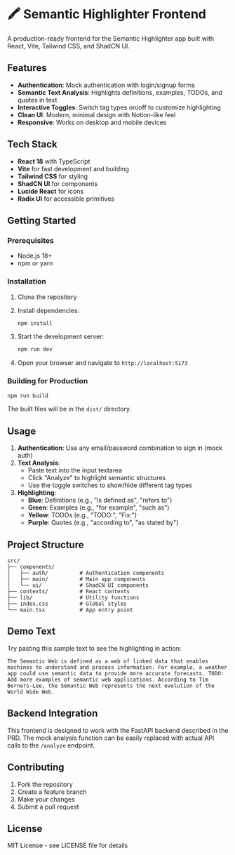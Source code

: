 # 🖍️ Semantic Highlighter Frontend

A production-ready frontend for the Semantic Highlighter app built with React, Vite, Tailwind CSS, and ShadCN UI.

## Features

- **Authentication**: Mock authentication with login/signup forms
- **Semantic Text Analysis**: Highlights definitions, examples, TODOs, and quotes in text
- **Interactive Toggles**: Switch tag types on/off to customize highlighting
- **Clean UI**: Modern, minimal design with Notion-like feel
- **Responsive**: Works on desktop and mobile devices

## Tech Stack

- **React 18** with TypeScript
- **Vite** for fast development and building
- **Tailwind CSS** for styling
- **ShadCN UI** for components
- **Lucide React** for icons
- **Radix UI** for accessible primitives

## Getting Started

### Prerequisites

- Node.js 18+ 
- npm or yarn

### Installation

1. Clone the repository
2. Install dependencies:
   ```bash
   npm install
   ```

3. Start the development server:
   ```bash
   npm run dev
   ```

4. Open your browser and navigate to `http://localhost:5173`

### Building for Production

```bash
npm run build
```

The built files will be in the `dist/` directory.

## Usage

1. **Authentication**: Use any email/password combination to sign in (mock auth)
2. **Text Analysis**: 
   - Paste text into the input textarea
   - Click "Analyze" to highlight semantic structures
   - Use the toggle switches to show/hide different tag types
3. **Highlighting**: 
   - **Blue**: Definitions (e.g., "is defined as", "refers to")
   - **Green**: Examples (e.g., "for example", "such as")
   - **Yellow**: TODOs (e.g., "TODO:", "Fix:")
   - **Purple**: Quotes (e.g., "according to", "as stated by")

## Project Structure

```
src/
├── components/
│   ├── auth/          # Authentication components
│   ├── main/          # Main app components
│   └── ui/            # ShadCN UI components
├── contexts/          # React contexts
├── lib/               # Utility functions
├── index.css          # Global styles
└── main.tsx           # App entry point
```

## Demo Text

Try pasting this sample text to see the highlighting in action:

```
The Semantic Web is defined as a web of linked data that enables machines to understand and process information. For example, a weather app could use semantic data to provide more accurate forecasts. TODO: Add more examples of semantic web applications. According to Tim Berners-Lee, the Semantic Web represents the next evolution of the World Wide Web.
```

## Backend Integration

This frontend is designed to work with the FastAPI backend described in the PRD. The mock analysis function can be easily replaced with actual API calls to the `/analyze` endpoint.

## Contributing

1. Fork the repository
2. Create a feature branch
3. Make your changes
4. Submit a pull request

## License

MIT License - see LICENSE file for details

